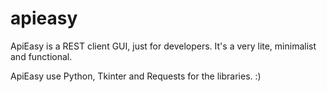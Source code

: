 # apieasy
ApiEasy is a REST client GUI, just for developers. It's a very lite, minimalist and functional.

ApiEasy use Python, Tkinter and Requests for the libraries.
:) 
